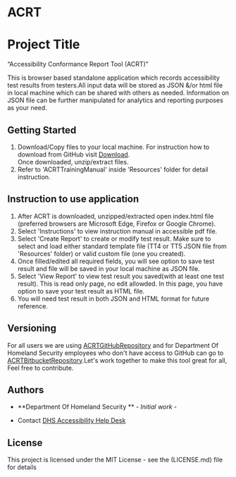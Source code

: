 # ACRT
# Project Title
“Accessibility Conformance Report Tool (ACRT)” 

This is browser based standalone application which records accessibility test results from testers.All input data will be stored as JSON &/or html file in local machine which can be shared with others as needed. Information on JSON file can be further manipulated for analytics and reporting purposes as your need. 

## Getting Started
1) Download/Copy files to your local machine. For instruction how to download from GitHub visit [Download](https://www.wikihow.com/Download-a-GitHub-Folder ).  
Once downloaded, unzip/extract files. 
2) Refer to 'ACRTTrainingManual' inside 'Resources' folder for detail instruction. 


## Instruction to use application
1) After ACRT is downloaded, unzipped/extracted open index.html file (preferred browsers are Microsoft Edge, Firefox or Google Chrome). <br />
2) Select 'Instructions' to view instruction manual in accessible pdf file. <br />
3) Select 'Create Report' to create or modify test result. Make sure to select and load either standard template file (TT4 or TT5 JSON file from 'Resources' folder) or valid custom file (one you created). <br />
4) Once filled/edited all required fields, you will see option to save test result and file will be saved in your local machine as JSON file. <br />
5) Select 'View Report' to view test result you saved(with at least one test result). This is read only page, no edit allowded. In this page, you have option to save your test result as HTML file. <br />
6) You will need test result in both JSON and HTML format for future reference. 


## Versioning
For all users we are using [ACRTGitHubRepository](https://github.com/Section508Coordinators/ACRT ) and for Department Of Homeland Security employees who don't have access to GitHub can go to [ACRTBitbucketRepository](https://maestro.dhs.gov/stash/projects/APPDEV/repos/acrt/browse/acrt).Let's work together to make this tool great for all, Feel free to contribute. 

## Authors

* **Department Of Homeland Security ** - *Initial work* - 


* Contact
[DHS Accessibility Help Desk](mailto:accessibility@hq.dhs.gov?subject=ACRT%20feedback)


## License

This project is licensed under the MIT License - see the (LICENSE.md) file for details

